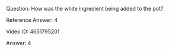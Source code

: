 Question: How was the white ingredient being added to the pot?

Reference Answer: 4

Video ID: 4651795201

Answer: 4

